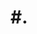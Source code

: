 # #. <TITLE>



# ORIGINAL MATERIAL




# RESULTS


# Summary
Summary 

# Tasks
- Task #1 

# Results